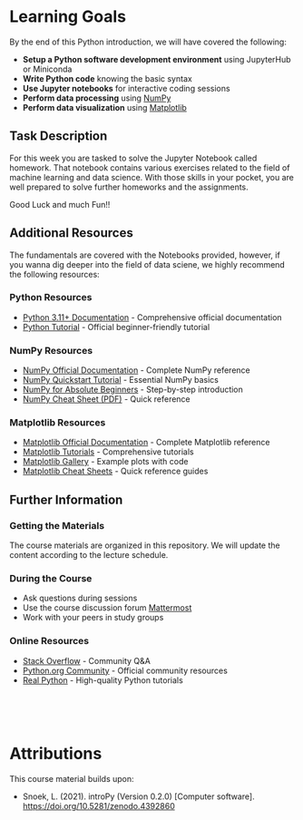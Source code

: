 # Learning Goals

By the end of this Python introduction, we will have covered the following:

* **Setup a Python software development environment** using JupyterHub or Miniconda
* **Write Python code** knowing the basic syntax
* **Use Jupyter notebooks** for interactive coding sessions
* **Perform data processing** using [NumPy](https://numpy.org/)
* **Perform data visualization** using [Matplotlib](https://matplotlib.org/)

## Task Description

For this week you are tasked to solve the Jupyter Notebook called homework. That notebook contains various exercises related to the field of machine learning and data science. With those skills in your pocket, you are well prepared to solve further homeworks and the assignments.

Good Luck and much Fun!!

## Additional Resources

The fundamentals are covered with the Notebooks provided, however, if you wanna dig deeper into the field of data sciene, we highly recommend the following resources:

### Python Resources
- [Python 3.11+ Documentation](https://docs.python.org/3/) - Comprehensive official documentation
- [Python Tutorial](https://docs.python.org/3/tutorial/) - Official beginner-friendly tutorial

### NumPy Resources
- [NumPy Official Documentation](https://numpy.org/doc/stable/) - Complete NumPy reference
- [NumPy Quickstart Tutorial](https://numpy.org/doc/stable/user/quickstart.html) - Essential NumPy basics
- [NumPy for Absolute Beginners](https://numpy.org/doc/stable/user/absolute_beginners.html) - Step-by-step introduction
- [NumPy Cheat Sheet (PDF)](https://s3.amazonaws.com/assets.datacamp.com/blog_assets/Numpy_Python_Cheat_Sheet.pdf) - Quick reference

### Matplotlib Resources
- [Matplotlib Official Documentation](https://matplotlib.org/stable/contents.html) - Complete Matplotlib reference
- [Matplotlib Tutorials](https://matplotlib.org/stable/tutorials/index.html) - Comprehensive tutorials
- [Matplotlib Gallery](https://matplotlib.org/stable/gallery/index.html) - Example plots with code
- [Matplotlib Cheat Sheets](https://matplotlib.org/cheatsheets/) - Quick reference guides



## Further Information

### Getting the Materials
The course materials are organized in this repository. We will update the content according to the lecture schedule.

### During the Course
- Ask questions during sessions
- Use the course discussion forum [Mattermost](https://mattermost.uni-muenster.de/signup_user_complete/?id=egospupx5pd7jdjwzsg3zkfish&md=link&sbr=su)
- Work with your peers in study groups

### Online Resources
- [Stack Overflow](https://stackoverflow.com/questions/tagged/python) - Community Q&A
- [Python.org Community](https://www.python.org/community/) - Official community resources
- [Real Python](https://realpython.com/) - High-quality Python tutorials

</br>
</br>
</br>

# Attributions

This course material builds upon:
- Snoek, L. (2021). introPy (Version 0.2.0) [Computer software]. https://doi.org/10.5281/zenodo.4392860